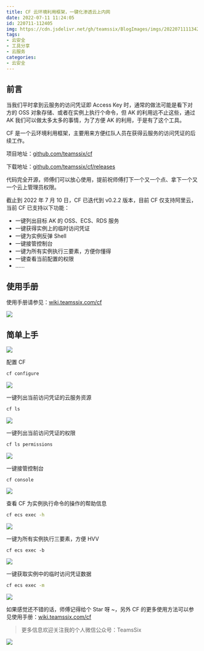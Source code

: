 ```yaml
---
title: CF 云环境利用框架，一键化渗透云上内网
date: 2022-07-11 11:24:05
id: 220711-112405
img: https://cdn.jsdelivr.net/gh/teamssix/BlogImages/imgs/202207111134217.png
tags:
- 云安全
- 工具分享
- 云服务
categories:
- 云安全
---
```


## 前言

当我们平时拿到云服务的访问凭证即 Access Key 时，通常的做法可能是看下对方的 OSS 对象存储、或者在实例上执行个命令，但 AK 的利用远不止这些，通过 AK 我们可以做太多太多的事情，为了方便 AK 的利用，于是有了这个工具。

CF 是一个云环境利用框架，主要用来方便红队人员在获得云服务的访问凭证的后续工作。

项目地址：[github.com/teamssix/cf](https://github.com/teamssix/cf)

下载地址：[github.com/teamssix/cf/releases](https://github.com/teamssix/cf/releases)

代码完全开源，师傅们可以放心使用，提前祝师傅打下一个又一个点、拿下一个又一个云上管理员权限。

截止到 2022 年 7 月 10 日，CF 已迭代到 v0.2.2 版本，目前 CF 仅支持阿里云，当前 CF 已支持以下功能：

- 一键列出目标 AK 的 OSS、ECS、RDS 服务
- 一键获得实例上的临时访问凭证
- 一键为实例反弹 Shell
- 一键接管控制台
- 一键为所有实例执行三要素，方便你懂得
- 一键查看当前配置的权限
- ……

## 使用手册

使用手册请参见：[wiki.teamssix.com/cf](https://wiki.teamssix.com/cf)

[![](https://cdn.jsdelivr.net/gh/teamssix/BlogImages/imgs/202207111133023.png)](https://wiki.teamssix.com/cf)

## 简单上手

![](https://cdn.jsdelivr.net/gh/teamssix/BlogImages/imgs/202207111134217.png)

配置 CF

```bash
cf configure
```

![](https://cdn.jsdelivr.net/gh/teamssix/BlogImages/imgs/202207111134880.png)

一键列出当前访问凭证的云服务资源

```bash
cf ls
```

![](https://cdn.jsdelivr.net/gh/teamssix/BlogImages/imgs/202207111135902.png)

一键列出当前访问凭证的权限

```bash
cf ls permissions
```

![](https://cdn.jsdelivr.net/gh/teamssix/BlogImages/imgs/202207111135732.png)

一键接管控制台

```bash
cf console
```

![](https://cdn.jsdelivr.net/gh/teamssix/BlogImages/imgs/202207111135941.png)

查看 CF 为实例执行命令的操作的帮助信息

```bash
cf ecs exec -h
```

![](https://cdn.jsdelivr.net/gh/teamssix/BlogImages/imgs/202207111135572.png)

一键为所有实例执行三要素，方便 HVV

```
cf ecs exec -b
```

![](https://cdn.jsdelivr.net/gh/teamssix/BlogImages/imgs/202207111136653.png)

一键获取实例中的临时访问凭证数据

```bash
cf ecs exec -m
```

![](https://cdn.jsdelivr.net/gh/teamssix/BlogImages/imgs/202207111136684.png)

如果感觉还不错的话，师傅记得给个 Star 呀 ~，另外 CF 的更多使用方法可以参见使用手册：[wiki.teamssix.com/cf](wiki.teamssix.com/cf)

>  更多信息欢迎关注我的个人微信公众号：TeamsSix

![](https://cdn.jsdelivr.net/gh/teamssix/BlogImages/imgs/202204152148071.png)
